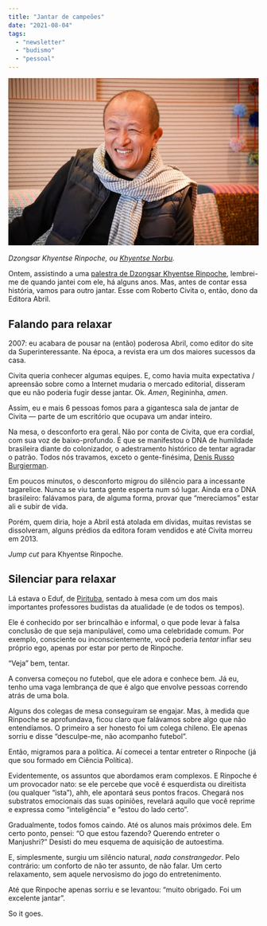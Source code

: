 ```yaml
---
title: "Jantar de campeões"
date: "2021-08-04"
tags: 
  - "newsletter"
  - "budismo"
  - "pessoal"
---
```


![dkr02(1).jpg](images/61f55ec0-d957-4db5-b451-0a175f47222b.jpg)

_Dzongsar Khyentse Rinpoche, ou [Khyentse Norbu](https://www.imdb.com/name/nm0634897/)._

Ontem, assistindo a uma [palestra de Dzongsar Khyentse Rinpoche](https://www.youtube.com/watch?v=yaXASFZc2Kw), lembrei-me de quando jantei com ele, há alguns anos. Mas, antes de contar essa história, vamos para outro jantar. Esse com Roberto Civita o, então, dono da Editora Abril.

## Falando para relaxar

2007: eu acabara de pousar na (então) poderosa Abril, como editor do site da Superinteressante. Na época, a revista era um dos maiores sucessos da casa.

Civita queria conhecer algumas equipes. E, como havia muita expectativa / apreensão sobre como a Internet mudaria o mercado editorial, disseram que eu não poderia fugir desse jantar. Ok. _Amen_, Regininha, _amen_.

Assim, eu e mais 6 pessoas fomos para a gigantesca sala de jantar de Civita — parte de um escritório que ocupava um andar inteiro.

Na mesa, o desconforto era geral. Não por conta de Civita, que era cordial, com sua voz de baixo-profundo. É que se manifestou o DNA de humildade brasileira diante do colonizador, o adestramento histórico de tentar agradar o patrão. Todos nós travamos, exceto o gente-finésima, [Denis Russo Burgierman](https://twitter.com/denisrb).

Em poucos minutos, o desconforto migrou do silêncio para a incessante tagarelice. Nunca se viu tanta gente esperta num só lugar. Ainda era o DNA brasileiro: falávamos para, de alguma forma, provar que “merecíamos” estar ali e subir de vida.

Porém, quem diria, hoje a Abril está atolada em dívidas, muitas revistas se dissolveram, alguns prédios da editora foram vendidos e até Civita morreu em 2013.

_Jump cut_ para Khyentse Rinpoche.

## Silenciar para relaxar

Lá estava o Eduf, de [Pirituba](https://pt.wikipedia.org/wiki/Pirituba), sentado à mesa com um dos mais importantes professores budistas da atualidade (e de todos os tempos).

Ele é conhecido por ser brincalhão e informal, o que pode levar à falsa conclusão de que seja manipulável, como uma celebridade comum. Por exemplo, consciente ou inconscientemente, você poderia _tentar_ inflar seu próprio ego, apenas por estar por perto de Rinpoche.

“Veja” bem, tentar.

A conversa começou no futebol, que ele adora e conhece bem. Já eu, tenho uma vaga lembrança de que é algo que envolve pessoas correndo atrás de uma bola.

Alguns dos colegas de mesa conseguiram se engajar. Mas, à medida que Rinpoche se aprofundava, ficou claro que falávamos sobre algo que não entendíamos. O primeiro a ser honesto foi um colega chileno. Ele apenas sorriu e disse “desculpe-me, não acompanho futebol”.

Então, migramos para a política. Aí comecei a tentar entreter o Rinpoche (já que sou formado em Ciência Política).

Evidentemente, os assuntos que abordamos eram complexos. E Rinpoche é um provocador nato: se ele percebe que você é esquerdista ou direitista (ou qualquer “ista”), ahh, ele apontará seus pontos fracos. Chegará nos substratos emocionais das suas opiniões, revelará aquilo que você reprime e expressa como “inteligência” e “estou do lado certo”.

Gradualmente, todos fomos caindo. Até os alunos mais próximos dele. Em certo ponto, pensei: “O que estou fazendo? Querendo entreter o Manjushri?” Desisti do meu esquema de aquisição de autoestima.

E, simplesmente, surgiu um silêncio natural, _nada constrangedor_. Pelo contrário: um conforto de não ter assunto, de não falar. Um certo relaxamento, sem aquele nervosismo do jogo do entretenimento.

Até que Rinpoche apenas sorriu e se levantou: “muito obrigado. Foi um excelente jantar”.

So it goes.
